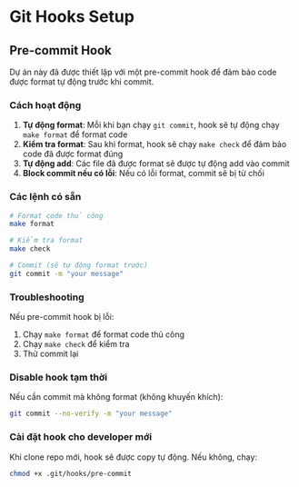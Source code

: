 # Git Hooks Setup

## Pre-commit Hook

Dự án này đã được thiết lập với một pre-commit hook để đảm bảo code được format tự động trước khi commit.

### Cách hoạt động

1. **Tự động format**: Mỗi khi bạn chạy `git commit`, hook sẽ tự động chạy `make format` để format code
2. **Kiểm tra format**: Sau khi format, hook sẽ chạy `make check` để đảm bảo code đã được format đúng
3. **Tự động add**: Các file đã được format sẽ được tự động add vào commit
4. **Block commit nếu có lỗi**: Nếu có lỗi format, commit sẽ bị từ chối

### Các lệnh có sẵn

```bash
# Format code thủ công
make format

# Kiểm tra format
make check

# Commit (sẽ tự động format trước)
git commit -m "your message"
```

### Troubleshooting

Nếu pre-commit hook bị lỗi:

1. Chạy `make format` để format code thủ công
2. Chạy `make check` để kiểm tra
3. Thử commit lại

### Disable hook tạm thời

Nếu cần commit mà không format (không khuyến khích):

```bash
git commit --no-verify -m "your message"
```

### Cài đặt hook cho developer mới

Khi clone repo mới, hook sẽ được copy tự động. Nếu không, chạy:

```bash
chmod +x .git/hooks/pre-commit
```

